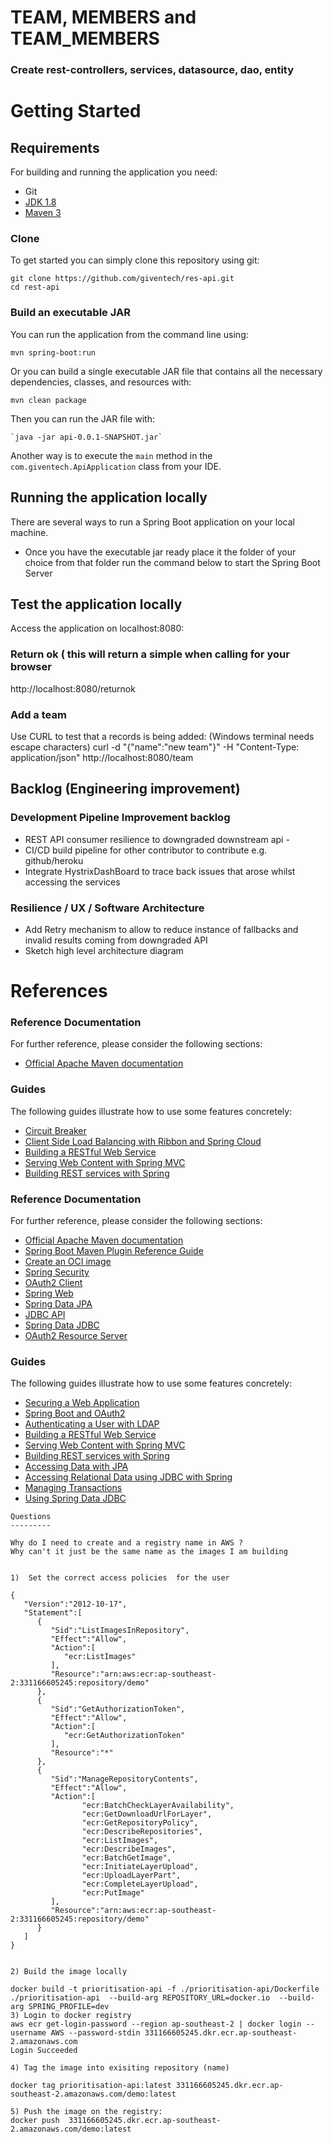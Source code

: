 # TEAM, MEMBERS and TEAM_MEMBERS
### Create rest-controllers, services, datasource, dao, entity

# Getting Started

## Requirements

For building and running the application you need:
-  Git
- [JDK 1.8](http://www.oracle.com/technetwork/java/javase/downloads/jdk8-downloads-2133151.html)
- [Maven 3](https://maven.apache.org)


### Clone
To get started you can simply clone this repository using git:
```
git clone https://github.com/giventech/res-api.git
cd rest-api
```

### Build an executable JAR


You can run the application from the command line using:
```
mvn spring-boot:run
```
Or you can build a single executable JAR file that contains all the necessary dependencies, classes, and resources with:
```
mvn clean package
```

Then you can run the JAR file with:

```shell
`java -jar api-0.0.1-SNAPSHOT.jar`
```

Another way is to execute the `main` method in the `com.giventech.ApiApplication` class from your IDE. 



## Running  the application locally

There are several ways to run a Spring Boot application on your local machine. 

- Once you have the executable jar ready place it the folder of your choice from that folder run the command below to start the Spring Boot Server 



## Test the application locally
Access the application on localhost:8080:

### Return ok ( this will return a simple when calling for your browser
http://localhost:8080/returnok


### Add a team 

Use CURL to test that a records is being added:
(Windows terminal needs escape characters)
curl -d "{\"name\":\"new team\"}" -H "Content-Type: application/json"   http://localhost:8080/team




## Backlog (Engineering improvement)

### Development Pipeline Improvement backlog

* REST API consumer resilience to downgraded downstream api - 
* CI/CD build pipeline for other contributor to contribute e.g. github/heroku
* Integrate HystrixDashBoard to trace back issues that arose whilst accessing the services 

### Resilience / UX  / Software Architecture 
* Add Retry mechanism to allow to reduce instance of fallbacks and invalid results coming from downgraded API 
* Sketch high level architecture diagram
  

# References
### Reference Documentation
For further reference, please consider the following sections:

* [Official Apache Maven documentation](https://maven.apache.org/guides/index.html)

### Guides
The following guides illustrate how to use some features concretely:

* [Circuit Breaker](https://spring.io/guides/gs/circuit-breaker/)
* [Client Side Load Balancing with Ribbon and Spring Cloud](https://spring.io/guides/gs/client-side-load-balancing/)
* [Building a RESTful Web Service](https://spring.io/guides/gs/rest-service/)
* [Serving Web Content with Spring MVC](https://spring.io/guides/gs/serving-web-content/)
* [Building REST services with Spring](https://spring.io/guides/tutorials/bookmarks/)



### Reference Documentation
For further reference, please consider the following sections:

* [Official Apache Maven documentation](https://maven.apache.org/guides/index.html)
* [Spring Boot Maven Plugin Reference Guide](https://docs.spring.io/spring-boot/docs/2.3.1.RELEASE/maven-plugin/reference/html/)
* [Create an OCI image](https://docs.spring.io/spring-boot/docs/2.3.1.RELEASE/maven-plugin/reference/html/#build-image)
* [Spring Security](https://docs.spring.io/spring-boot/docs/2.3.1.RELEASE/reference/htmlsingle/#boot-features-security)
* [OAuth2 Client](https://docs.spring.io/spring-boot/docs/2.3.1.RELEASE/reference/htmlsingle/#boot-features-security-oauth2-client)
* [Spring Web](https://docs.spring.io/spring-boot/docs/2.3.1.RELEASE/reference/htmlsingle/#boot-features-developing-web-applications)
* [Spring Data JPA](https://docs.spring.io/spring-boot/docs/2.3.1.RELEASE/reference/htmlsingle/#boot-features-jpa-and-spring-data)
* [JDBC API](https://docs.spring.io/spring-boot/docs/2.3.1.RELEASE/reference/htmlsingle/#boot-features-sql)
* [Spring Data JDBC](https://docs.spring.io/spring-data/jdbc/docs/current/reference/html/)
* [OAuth2 Resource Server](https://docs.spring.io/spring-boot/docs/2.3.1.RELEASE/reference/htmlsingle/#boot-features-security-oauth2-server)

### Guides
The following guides illustrate how to use some features concretely:

* [Securing a Web Application](https://spring.io/guides/gs/securing-web/)
* [Spring Boot and OAuth2](https://spring.io/guides/tutorials/spring-boot-oauth2/)
* [Authenticating a User with LDAP](https://spring.io/guides/gs/authenticating-ldap/)
* [Building a RESTful Web Service](https://spring.io/guides/gs/rest-service/)
* [Serving Web Content with Spring MVC](https://spring.io/guides/gs/serving-web-content/)
* [Building REST services with Spring](https://spring.io/guides/tutorials/bookmarks/)
* [Accessing Data with JPA](https://spring.io/guides/gs/accessing-data-jpa/)
* [Accessing Relational Data using JDBC with Spring](https://spring.io/guides/gs/relational-data-access/)
* [Managing Transactions](https://spring.io/guides/gs/managing-transactions/)
* [Using Spring Data JDBC](https://github.com/spring-projects/spring-data-examples/tree/master/jdbc/basics)

~~~~
Questions
---------

Why do I need to create and a registry name in AWS ?
Why can't it just be the same name as the images I am building


1)  Set the correct access policies  for the user

{
   "Version":"2012-10-17",
   "Statement":[
      {
         "Sid":"ListImagesInRepository",
         "Effect":"Allow",
         "Action":[
            "ecr:ListImages"
         ],
         "Resource":"arn:aws:ecr:ap-southeast-2:331166605245:repository/demo"
      },
      {
         "Sid":"GetAuthorizationToken",
         "Effect":"Allow",
         "Action":[
            "ecr:GetAuthorizationToken"
         ],
         "Resource":"*"
      },
      {
         "Sid":"ManageRepositoryContents",
         "Effect":"Allow",
         "Action":[
                "ecr:BatchCheckLayerAvailability",
                "ecr:GetDownloadUrlForLayer",
                "ecr:GetRepositoryPolicy",
                "ecr:DescribeRepositories",
                "ecr:ListImages",
                "ecr:DescribeImages",
                "ecr:BatchGetImage",
                "ecr:InitiateLayerUpload",
                "ecr:UploadLayerPart",
                "ecr:CompleteLayerUpload",
                "ecr:PutImage"
         ],
         "Resource":"arn:aws:ecr:ap-southeast-2:331166605245:repository/demo"
      }
   ]
}


2) Build the image locally

docker build -t prioritisation-api -f ./prioritisation-api/Dockerfile ./prioritisation-api  --build-arg REPOSITORY_URL=docker.io  --build-arg SPRING_PROFILE=dev
3) Login to docker registry 
aws ecr get-login-password --region ap-southeast-2 | docker login --username AWS --password-stdin 331166605245.dkr.ecr.ap-southeast-2.amazonaws.com
Login Succeeded

4) Tag the image into exisiting repository (name)

docker tag prioritisation-api:latest 331166605245.dkr.ecr.ap-southeast-2.amazonaws.com/demo:latest

5) Push the image on the registry:
docker push  331166605245.dkr.ecr.ap-southeast-2.amazonaws.com/demo:latest